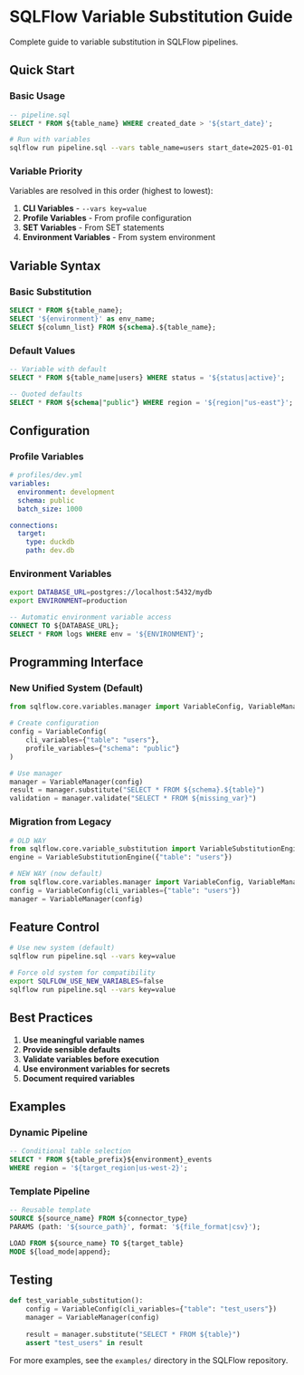 # SQLFlow Variable Substitution Guide

Complete guide to variable substitution in SQLFlow pipelines.

## Quick Start

### Basic Usage

```sql
-- pipeline.sql
SELECT * FROM ${table_name} WHERE created_date > '${start_date}';
```

```bash
# Run with variables
sqlflow run pipeline.sql --vars table_name=users start_date=2025-01-01
```

### Variable Priority

Variables are resolved in this order (highest to lowest):
1. **CLI Variables** - `--vars key=value`
2. **Profile Variables** - From profile configuration
3. **SET Variables** - From SET statements
4. **Environment Variables** - From system environment

## Variable Syntax

### Basic Substitution

```sql
SELECT * FROM ${table_name};
SELECT '${environment}' as env_name;
SELECT ${column_list} FROM ${schema}.${table_name};
```

### Default Values

```sql
-- Variable with default
SELECT * FROM ${table_name|users} WHERE status = '${status|active}';

-- Quoted defaults
SELECT * FROM ${schema|"public"} WHERE region = '${region|"us-east"}';
```

## Configuration

### Profile Variables

```yaml
# profiles/dev.yml
variables:
  environment: development
  schema: public
  batch_size: 1000

connections:
  target:
    type: duckdb
    path: dev.db
```

### Environment Variables

```bash
export DATABASE_URL=postgres://localhost:5432/mydb
export ENVIRONMENT=production
```

```sql
-- Automatic environment variable access
CONNECT TO ${DATABASE_URL};
SELECT * FROM logs WHERE env = '${ENVIRONMENT}';
```

## Programming Interface

### New Unified System (Default)

```python
from sqlflow.core.variables.manager import VariableConfig, VariableManager

# Create configuration
config = VariableConfig(
    cli_variables={"table": "users"},
    profile_variables={"schema": "public"}
)

# Use manager
manager = VariableManager(config)
result = manager.substitute("SELECT * FROM ${schema}.${table}")
validation = manager.validate("SELECT * FROM ${missing_var}")
```

### Migration from Legacy

```python
# OLD WAY
from sqlflow.core.variable_substitution import VariableSubstitutionEngine
engine = VariableSubstitutionEngine({"table": "users"})

# NEW WAY (now default)
from sqlflow.core.variables.manager import VariableConfig, VariableManager
config = VariableConfig(cli_variables={"table": "users"})
manager = VariableManager(config)
```

## Feature Control

```bash
# Use new system (default)
sqlflow run pipeline.sql --vars key=value

# Force old system for compatibility
export SQLFLOW_USE_NEW_VARIABLES=false
sqlflow run pipeline.sql --vars key=value
```

## Best Practices

1. **Use meaningful variable names**
2. **Provide sensible defaults**
3. **Validate variables before execution**
4. **Use environment variables for secrets**
5. **Document required variables**

## Examples

### Dynamic Pipeline

```sql
-- Conditional table selection
SELECT * FROM ${table_prefix}${environment}_events
WHERE region = '${target_region|us-west-2}';
```

### Template Pipeline

```sql
-- Reusable template
SOURCE ${source_name} FROM ${connector_type}
PARAMS (path: '${source_path}', format: '${file_format|csv}');

LOAD FROM ${source_name} TO ${target_table}
MODE ${load_mode|append};
```

## Testing

```python
def test_variable_substitution():
    config = VariableConfig(cli_variables={"table": "test_users"})
    manager = VariableManager(config)
    
    result = manager.substitute("SELECT * FROM ${table}")
    assert "test_users" in result
```

For more examples, see the `examples/` directory in the SQLFlow repository. 
